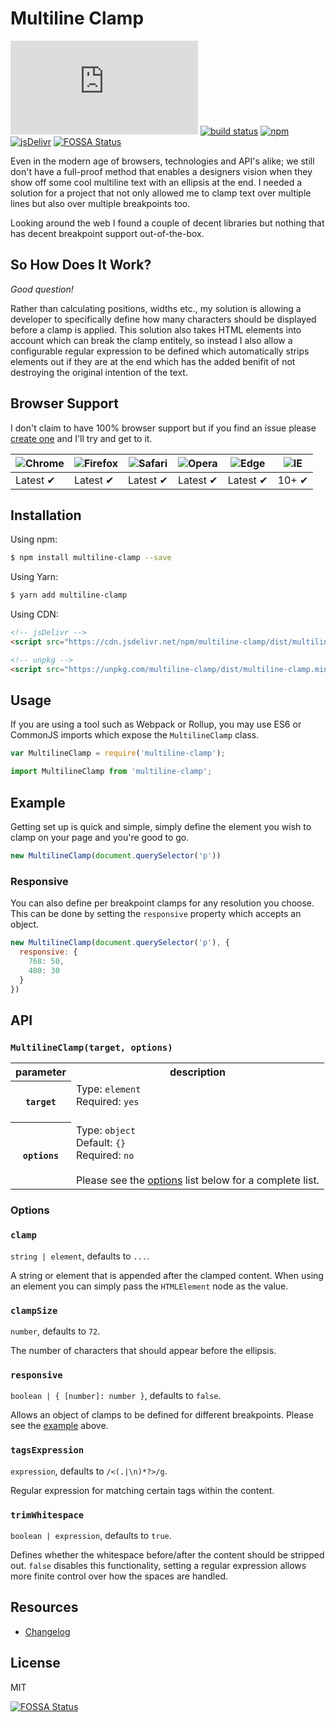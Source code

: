 # Multiline Clamp

[![gzipped size][badge-gzip]](#no-link) [![build status][badge-travis]][link-travis] [![npm][badge-version]][link-npm] [![jsDelivr][badge-jsdelivr]][link-jsdelivr]
[![FOSSA Status](https://app.fossa.io/api/projects/git%2Bgithub.com%2Fcshawaus%2Fmultiline-clamp.svg?type=shield)](https://app.fossa.io/projects/git%2Bgithub.com%2Fcshawaus%2Fmultiline-clamp?ref=badge_shield)

[badge-gzip]: https://badges.herokuapp.com/size/github/cshawaus/multiline-clamp/master/dist/multiline-clamp.min.js?gzip=true&label=gzipped%20size
[badge-travis]: https://api.travis-ci.org/cshawaus/multiline-clamp.svg
[badge-version]: https://img.shields.io/npm/v/multiline-clamp.svg
[link-travis]: https://travis-ci.org/cshawaus/multiline-clamp
[link-npm]: https://www.npmjs.com/package/multiline-clamp
[badge-jsdelivr]: https://data.jsdelivr.com/v1/package/npm/multiline-clamp/badge?style=rounded
[link-jsdelivr]: https://www.jsdelivr.com/package/npm/multiline-clamp

Even in the modern age of browsers, technologies and API's alike; we still don't have a full-proof method that enables a designers vision when they show off some cool multiline text with an ellipsis at the end. I needed a solution for a project that not only allowed me to clamp text over multiple lines but also over multiple breakpoints too.

Looking around the web I found a couple of decent libraries but nothing that has decent breakpoint support out-of-the-box.

## So How Does It Work?

_Good question!_

Rather than calculating positions, widths etc., my solution is allowing a developer to specifically define how many characters should be displayed before a clamp is applied. This solution also takes HTML elements into account which can break the clamp entitely, so instead I also allow a configurable regular expression to be defined which automatically strips elements out if they are at the end which has the added benifit of not destroying the original intention of the text.

## Browser Support
I don't claim to have 100% browser support but if you find an issue please [create one](https://github.com/cshawaus/multiline-clamp/issues/new) and I'll try and get to it.

![Chrome](https://raw.github.com/alrra/browser-logos/master/src/chrome/chrome_48x48.png) | ![Firefox](https://raw.github.com/alrra/browser-logos/master/src/firefox/firefox_48x48.png) | ![Safari](https://raw.github.com/alrra/browser-logos/master/src/safari/safari_48x48.png) | ![Opera](https://raw.github.com/alrra/browser-logos/master/src/opera/opera_48x48.png) | ![Edge](https://raw.github.com/alrra/browser-logos/master/src/edge/edge_48x48.png) | ![IE](https://raw.github.com/alrra/browser-logos/master/src/archive/internet-explorer_9-11/internet-explorer_9-11_48x48.png) |
--- | --- | --- | --- | --- | --- |
Latest ✔ | Latest ✔ | Latest ✔ | Latest ✔ | Latest ✔ | 10+ ✔ |

## Installation

Using npm:

```bash
$ npm install multiline-clamp --save
```

Using Yarn:

```bash
$ yarn add multiline-clamp
```

Using CDN:

```html
<!-- jsDelivr -->
<script src="https://cdn.jsdelivr.net/npm/multiline-clamp/dist/multiline-clamp.min.js"></script>

<!-- unpkg -->
<script src="https://unpkg.com/multiline-clamp/dist/multiline-clamp.min.js"></script>
```

## Usage

If you are using a tool such as Webpack or Rollup, you may use ES6 or CommonJS imports which expose the `MultilineClamp` class.

```js
var MultilineClamp = require('multiline-clamp');
```

```js
import MultilineClamp from 'multiline-clamp';
```

## Example

Getting set up is quick and simple, simply define the element you wish to clamp on your page and you're good to go.

```js
new MultilineClamp(document.querySelector('p'))
```

### Responsive
You can also define per breakpoint clamps for any resolution you choose. This can be done by setting the `responsive` property which accepts an object.

```js
new MultilineClamp(document.querySelector('p'), {
  responsive: {
    768: 50,
    480: 30
  }
})
```

## API

### `MultilineClamp(target, options)`

<table>
  <tr>
    <th>parameter</th>
    <th>description</th>
  </tr>
  <tr>
    <th><code>target</code></th>
    <td>
      Type: <code>element</code><br>
      Required: <code>yes</code><br><br>
    </td>
  </tr>
  <tr>
    <th><code>options</code></th>
    <td>
      Type: <code>object</code><br>
      Default: <code>{}</code><br>
      Required: <code>no</code><br><br>
      Please see the <a href="#options">options</a> list below for a complete list.
    </td>
  </tr>
</table>

### Options

### `clamp`
`string | element`, defaults to `...`.

A string or element that is appended after the clamped content. When using an element you can simply pass the `HTMLElement` node as the value.

### `clampSize`
`number`, defaults to `72`.

The number of characters that should appear before the ellipsis.

### `responsive`
`boolean | { [number]: number }`, defaults to `false`.

Allows an object of clamps to be defined for different breakpoints. Please see the <a href="#responsive">example</a> above.

### `tagsExpression`
`expression`, defaults to `/<(.|\n)*?>/g`.

Regular expression for matching certain tags within the content.

### `trimWhitespace`
`boolean | expression`, defaults to `true`.

Defines whether the whitespace before/after the content should be stripped out. `false` disables this functionality, setting a regular expression allows more finite control over how the spaces are handled.

## Resources

* [Changelog](https://github.com/cshawaus/multiline-clamp/blob/master/CHANGELOG.md)

## License

MIT


[![FOSSA Status](https://app.fossa.io/api/projects/git%2Bgithub.com%2Fcshawaus%2Fmultiline-clamp.svg?type=large)](https://app.fossa.io/projects/git%2Bgithub.com%2Fcshawaus%2Fmultiline-clamp?ref=badge_large)